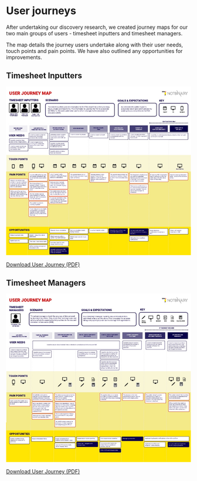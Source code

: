 <h1>User journeys</h1>
<p>After undertaking our discovery research, we created journey maps for our two main groups of users - timesheet inputters and timesheet managers.</p>
<p>The map details the journey users undertake along with their user needs, touch points and pain points. We have also outlined any opportunities for improvements.</p>

<h2>Timesheet Inputters</h2>


![timesheet-inputters-user-journey.jpg](uploads/timesheet-inputters-user-journey.jpg)

<p><a href="uploads/timesheet-inputters-user-journey.pdf" target="_blank">Download User Journey (PDF)</a></p>

<h2>Timesheet Managers</h2>

![timesheet-managers-user-journey.jpg](uploads/timesheet-managers-user-journey.jpg)

<p><a href="uploads/timesheet-managers-user-journey.pdf" target="_blank">Download User Journey (PDF)</a></p>